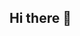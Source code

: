 ## Hi there 👋

<!--
**waleedocp/waleedocp** is a ✨ _special_ ✨ repository because its `README.md` (this fil👋 Hi, I'm Waleed Mohamed

💻 Software Engineer | Cybersecurity Specialist | Full Stack Developer

I’m a results-driven engineer with strong expertise in backend, mobile, and AI-powered systems, combining over a decade of experience across development, databases, and cybersecurity.
I’m passionate about building secure, scalable solutions that merge performance, automation, and intelligent data processing.

🚀 About Me

🔒 Certified OSCP (Offensive Security Certified Professional)

🧠 Experienced in AI integration, Laravel, Flutter, and C# Microservices

☁️ Skilled in DevOps, Linux Administration, and Cloud Infrastructure

💡 Passionate about AI hiring systems, backend architecture, and security engineering

🌍 Based in Egypt

🧠 Skills & Technologies
💼 Programming & Frameworks

PHP (Laravel, Livewire), C# (.NET Microservices), Node.js, Python

Flutter, Dart, Kotlin, Java

JavaScript (ES6+), HTML5, CSS3, Vue.js

🗄️ Databases

MySQL, MariaDB, MongoDB, Elasticsearch

Oracle Database Administration (Fundamentals I & II)

⚙️ DevOps & Cloud

Docker, Nginx, Apache, GitHub Actions

Ubuntu / Linux Administration

Azure Functions, Firebase, Google Cloud

🔐 Cybersecurity

Penetration Testing (Web / Android / iOS)

Vulnerability Assessment & Exploitation

Network & System Hardening

🎓 Certifications
Certification	Provider
OSCP (Offensive Security Certified Professional)	Offensive Security
Agile Methodology Certification	Agile Alliance
Android Application Penetration Testing	eLearnSecurity
iOS Internals & Exploitation	Offensive Security
Oracle Database Administrator – Fundamentals I & II	Oracle
Linux Administrator (HP)	Hewlett-Packard
Android Vulnerability Assistant	Mobile Security Program
ITIL Foundation	AXELOS
💼 Work Experience
Role	Company	Period	Type	Description
Software Engineer	Egyptian Army	2016 – Present	Full-time	Developing and maintaining secure software systems for internal operations and data management
Backend Developer (C# Microservices)	RoyalWay	2019 – 2022	Freelance	Built scalable microservice-based backend systems using C# and .NET, focused on reliability and performance
Backend & Mobile Developer	Giftologer	2022 – 2024	Part-time	Developed Laravel + Flutter architecture with Firebase messaging, deep linking, and AI-powered recommendations
Full Stack Developer	Tawzeef	2024 – 2025	Freelance	Created AI-powered recruitment system using Laravel + Livewire; implemented CV analysis and ATS scoring with AI models
Full Stack Developer	Plan B	2022 – 2024	Full-time	Built REST APIs, managed multi-tenant systems, optimized queries, and integrated automation workflows
Oracle Database Administrator	ERMC (Egyptian Railways Medical Center)	2010 – 2015	Full-time	Managed and optimized Oracle databases, implemented backup strategies, and ensured data integrity and performance
IT & Marketing Specialist	Leader Line Aston Martin / Methode Electronics	2019 – 2022	Full-time	Managed IT operations, infrastructure, and digital transformation initiatives
🌟 Featured Projects
Project	Description	Tech Stack
🎁 Giftologer
	AI-powered e-commerce platform for personalized gifting	Laravel, Flutter, Firebase
Tawzeef AI Hiring Platform	Smart recruitment system with AI-driven CV analysis & ATS scoring	Laravel, Livewire, Python AI
AI Chatbot System	Voice & text-based chatbot for customer support and order management	Laravel, OpenAI API, WhatsApp API
Shipping Tracker Website	Real-time shipment tracking interface	HTML, CSS, JS
📊 GitHub Stats




🤝 Connect With Me

💼 LinkedIn: linkedin.com/in/waleedocp

📧 Email: waleed.ita@gmail.come) appears on your GitHub profile.
